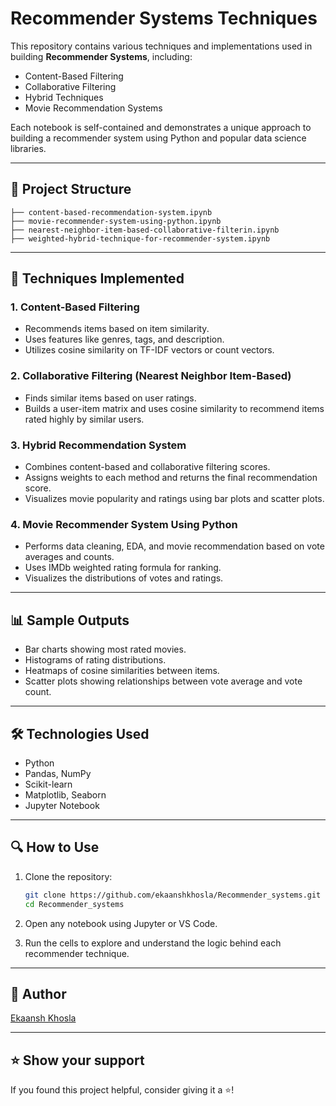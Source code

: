 # Recommender Systems Techniques

This repository contains various techniques and implementations used in building **Recommender Systems**, including:

- Content-Based Filtering
- Collaborative Filtering
- Hybrid Techniques
- Movie Recommendation Systems

Each notebook is self-contained and demonstrates a unique approach to building a recommender system using Python and popular data science libraries.

---

## 📁 Project Structure

```
├── content-based-recommendation-system.ipynb
├── movie-recommender-system-using-python.ipynb
├── nearest-neighbor-item-based-collaborative-filterin.ipynb
├── weighted-hybrid-technique-for-recommender-system.ipynb
```

---

## 📘 Techniques Implemented

### 1. Content-Based Filtering
- Recommends items based on item similarity.
- Uses features like genres, tags, and description.
- Utilizes cosine similarity on TF-IDF vectors or count vectors.

### 2. Collaborative Filtering (Nearest Neighbor Item-Based)
- Finds similar items based on user ratings.
- Builds a user-item matrix and uses cosine similarity to recommend items rated highly by similar users.

### 3. Hybrid Recommendation System
- Combines content-based and collaborative filtering scores.
- Assigns weights to each method and returns the final recommendation score.
- Visualizes movie popularity and ratings using bar plots and scatter plots.

### 4. Movie Recommender System Using Python
- Performs data cleaning, EDA, and movie recommendation based on vote averages and counts.
- Uses IMDb weighted rating formula for ranking.
- Visualizes the distributions of votes and ratings.

---

## 📊 Sample Outputs

- Bar charts showing most rated movies.
- Histograms of rating distributions.
- Heatmaps of cosine similarities between items.
- Scatter plots showing relationships between vote average and vote count.

---

## 🛠️ Technologies Used

- Python
- Pandas, NumPy
- Scikit-learn
- Matplotlib, Seaborn
- Jupyter Notebook

---

## 🔍 How to Use

1. Clone the repository:
   ```bash
   git clone https://github.com/ekaanshkhosla/Recommender_systems.git
   cd Recommender_systems
   ```

2. Open any notebook using Jupyter or VS Code.

3. Run the cells to explore and understand the logic behind each recommender technique.

---

## 📌 Author

[Ekaansh Khosla](https://github.com/ekaanshkhosla)

---

## ⭐️ Show your support

If you found this project helpful, consider giving it a ⭐️!

